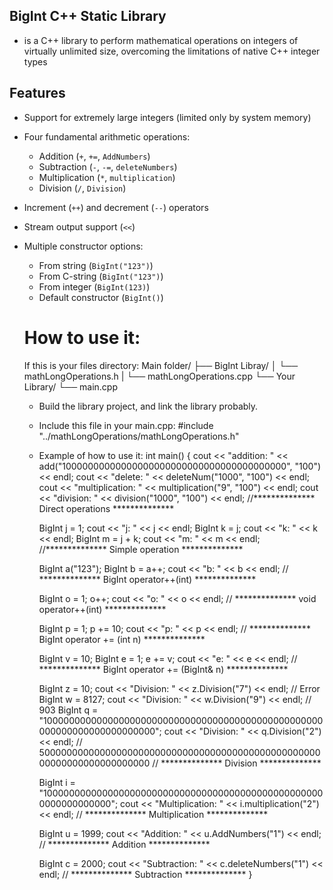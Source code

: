 ## BigInt C++ Static Library
- is a C++ library to perform mathematical operations on integers of virtually unlimited size, overcoming the limitations of native C++ integer types
  
## Features

- Support for extremely large integers (limited only by system memory)
- Four fundamental arithmetic operations:
  - Addition (`+`, `+=`, `AddNumbers`)
  - Subtraction (`-`, `-=`, `deleteNumbers`)
  - Multiplication (`*`, `multiplication`)
  - Division (`/`, `Division`)
- Increment (`++`) and decrement (`--`) operators
- Stream output support (`<<`)
- Multiple constructor options:
  - From string (`BigInt("123")`)
  - From C-string (`BigInt("123")`)
  - From integer (`BigInt(123)`)
  - Default constructor (`BigInt()`)

  # How to use it:
  If this is your files directory:
  Main folder/
  ├── BigInt Libray/
  │ └── mathLongOperations.h
  | └── mathLongOperations.cpp
  └── Your Library/
    └── main.cpp
  
  - Build the library project, and link the library probably.
  - Include this file in your main.cpp: #include "../mathLongOperations/mathLongOperations.h"
  - Example of how to use it:
  int main() {
	cout << "addition: " <<  add("10000000000000000000000000000000000000000", "100") << endl;
	cout << "delete: " << deleteNum("1000", "100") << endl;
	cout << "multiplication: " << multiplication("9", "100") << endl;
	cout << "division: " << division("1000", "100") << endl;
	//************** Direct operations **************


	BigInt j = 1;
	cout << "j: " << j << endl;
	BigInt k = j;
	cout << "k: " << k << endl;
	BigInt m = j + k;
	cout << "m: " << m << endl;
	//************** Simple operation **************

	BigInt a("123");
	BigInt b = a++;
	cout << "b: " << b << endl;
	// ************** BigInt operator++(int) **************

	BigInt o = 1;
	o++;
	cout << "o: " << o << endl;
	// ************** void operator++(int) **************

	BigInt p = 1;
	p += 10;
	cout << "p: " << p << endl;
	// ************** BigInt operator += (int n) **************

	BigInt v = 10;
	BigInt e = 1;
	e += v;
	cout << "e: " << e << endl;
	// ************** BigInt operator += (BigInt& n) **************

	BigInt z = 10;
	cout << "Division: " << z.Division("7") << endl; // Error
	BigInt w = 8127;
	cout << "Division: " << w.Division("9") << endl; // 903
	BigInt q = "100000000000000000000000000000000000000000000000000000000000000000000000";
	cout << "Division: " << q.Division("2") << endl; // 50000000000000000000000000000000000000000000000000000000000000000000000
	// ************** Division **************

	BigInt i = "1000000000000000000000000000000000000000000000000000000000000000";
	cout << "Multiplication: " << i.multiplication("2") << endl;
	// ************** Multiplication **************

	BigInt u = 1999;
	cout << "Addition: " << u.AddNumbers("1") << endl;
	// ************** Addition **************

	BigInt c = 2000;
	cout << "Subtraction: " << c.deleteNumbers("1") << endl;
	// ************** Subtraction **************
}

